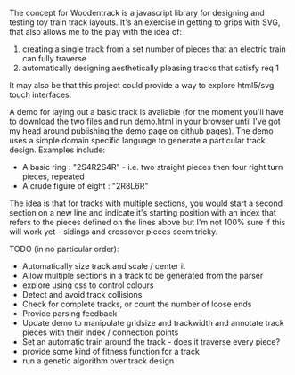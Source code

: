 The concept for Woodentrack is a javascript library for designing and testing toy train track layouts.  It's an exercise in getting to grips with SVG, that also allows me to the play with the idea of:

1.  creating a single track from a set number of pieces that an electric train can fully traverse
2.  automatically designing aesthetically pleasing tracks that satisfy req 1

It may also be that this project could provide a way to explore html5/svg touch interfaces.

A demo for laying out a basic track is available (for the moment you'll have to 
download the two files and run demo.html in your browser until I've got my head around publishing the demo
page on github pages).  The demo uses a simple domain specific language to generate a particular track design.  Examples include:
* A basic ring : "2S4R2S4R" - i.e. two straight pieces then four right turn pieces, repeated
* A crude figure of eight : "2R8L6R"

The idea is that for tracks with multiple sections, you would start a second section on a new line and
indicate it's starting position with an index that refers to the pieces defined on the lines above
but I'm not 100% sure if this will work yet - sidings and crossover pieces seem tricky.

TODO (in no particular order):
* Automatically size track and scale / center it
* Allow multiple sections in a track to be generated from the parser
* explore using css to control colours
* Detect and avoid track collisions
* Check for complete tracks, or count the number of loose ends
* Provide parsing feedback
* Update demo to manipulate gridsize and trackwidth and annotate track pieces with their index / connection points
* Set an automatic train around the track - does it traverse every piece?
* provide some kind of fitness function for a track
* run a genetic algorithm over track design
